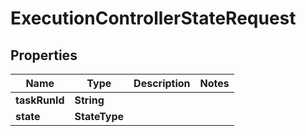 

# ExecutionControllerStateRequest


## Properties

| Name | Type | Description | Notes |
|------------ | ------------- | ------------- | -------------|
|**taskRunId** | **String** |  |  |
|**state** | **StateType** |  |  |



